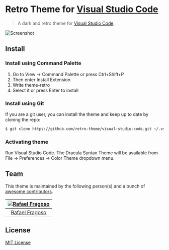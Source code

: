 # Retro Theme for [Visual Studio Code](http://code.visualstudio.com)

> A dark and retro theme for [Visual Studio Code](http://code.visualstudio.com).

![Screenshot](https://github.com/retro-theme/visual-studio-code/raw/master/./editor.png)

## Install

### Install using Command Palette

1. Go to View -> Command Palette or press Ctrl+Shift+P
2. Then enter Install Extension
3. Write theme-retro
4. Select it or press Enter to install

### Install using Git

If you are a git user, you can install the theme and keep up to date by cloning the repo:

```bash
$ git clone https://github.com/retro-theme/visual-studio-code.git ~/.vscode/extensions/theme-retro
```

### Activating theme

Run Visual Studio Code. The Dracula Syntax Theme will be available from File -> Preferences -> Color Theme dropdown menu.

## Team

This theme is maintained by the following person(s) and a bunch of [awesome contributors](https://github.com/retro-theme/visual-studio-code/graphs/contributors).

[![Rafael Fragoso](https://avatars3.githubusercontent.com/u/1163342?v=3&s=70)](https://github.com/rafaelfragosom) |
:---: |
[Rafael Fragoso](https://github.com/rafaelfragosom) |

## License

[MIT License](https://github.com/retro-theme/visual-studio-code/blob/master/./LICENSE)
